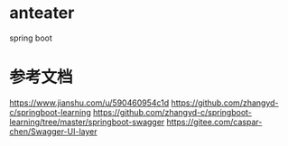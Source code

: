 # anteater
spring boot 

# 参考文档
https://www.jianshu.com/u/590460954c1d
https://github.com/zhangyd-c/springboot-learning
https://github.com/zhangyd-c/springboot-learning/tree/master/springboot-swagger
https://gitee.com/caspar-chen/Swagger-UI-layer